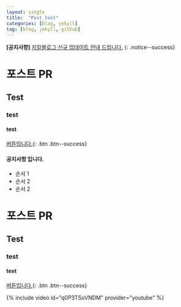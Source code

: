```yaml
---
layout: single
title:  "Post_test"
categories: [blog, jekyll]
tag: [blog, jekyll, github]
---
```


**[공지사항]** [지킬블로그 신규 업데이트 안내 드립니다.](https://mmistakes.github.io/minimal-mistakes/docs/quick-start-guide/)
{: .notice--success}

# 포스트 PR

## Test

### test

#### test


[버튼입니다.](https://google.com){: .btn .btn--success}

<div class="notice--success">
<h4>공지사항 입니다.</h4>
<ul>
    <li>순서 1</li>
    <li>순서 2</li>
    <li>순서 2</li>
</ul>
</div>





# 포스트 PR

## Test

### test

#### test


[버튼입니다.](https://google.com){: .btn .btn--success}



{% include video id="q0P3TSoVNDM" provider="youtube" %}